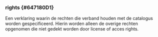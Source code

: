 ### rights {#647180D1}
Een verklaring waarin de rechten die verband houden met de catalogus worden gespecificeerd. Hierin worden alleen de overige rechten opgenomen die niet gedekt worden door license of acces rights.  
